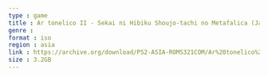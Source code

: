 ```yaml
---
type : game
title : Ar tonelico II - Sekai ni Hibiku Shoujo-tachi no Metafalica (Japan) (PlayStation 2 the Best)
genre : 
format : iso
region : asia
link : https://archive.org/download/PS2-ASIA-ROMS321COM/Ar%20tonelico%20II%20-%20Sekai%20ni%20Hibiku%20Shoujo-tachi%20no%20Metafalica%20%28Japan%29%20%28PlayStation%202%20the%20Best%29.7z
size : 3.2GB
---
```

